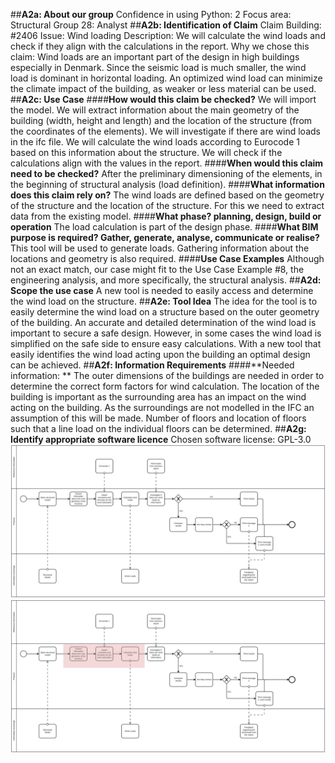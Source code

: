 ##**A2a: About our group**
Confidence in using Python: 2 
Focus area: Structural 
Group 28: Analyst 
##**A2b: Identification of Claim**
Claim Building: #2406 
Issue: Wind loading 
Description: We will calculate the wind loads and check if they align with the calculations in the report. 
Why we chose this claim: Wind loads are an important part of the design in high buildings especially in Denmark. Since the seismic load is much smaller, the wind load is dominant in horizontal loading. An optimized wind load can minimize the climate impact of the building, as weaker or less material can be used. 
##**A2c: Use Case**
####**How would this claim be checked?**
We will import the model. We will extract information about the main geometry of the building (width, height and length) and the location of the structure (from the coordinates of the elements). We will investigate if there are wind loads in the ifc file. We will calculate the wind loads according to Eurocode 1 based on this information about the structure. We will check if the calculations align with the values in the report. 
####**When would this claim need to be checked?**
After the preliminary dimensioning of the elements, in the beginning of structural analysis (load definition). 
####**What information does this claim rely on?** 
The wind loads are defined based on the geometry of the structure and the location of the structure. For this we need to extract data from the existing model. 
####**What phase? planning, design, build or operation** 
The load calculation is part of the design phase. 
####**What BIM purpose is required? Gather, generate, analyse, communicate or realise?**
This tool will be used to generate loads. Gathering information about the locations and geometry is also required. 
####**Use Case Examples** 
Although not an exact match, our case might fit to the Use Case Example #8, the engineering analysis, and more specifically, the structural analysis. 
##**A2d: Scope the use case** 
A new tool is needed to easily access and determine the wind load on the structure. 
##**A2e: Tool Idea** 
The idea for the tool is to easily determine the wind load on a structure based on the outer geometry of the building. An accurate and detailed determination of the wind load is important to secure a safe design. However, in some cases the wind load is simplified on the safe side to ensure easy calculations. With a new tool that easily identifies the wind load acting upon the building an optimal design can be achieved. 
##**A2f: Information Requirements** 
####**Needed information: **
The outer dimensions of the buildings are needed in order to determine the correct form factors for wind calculation.
The location of the building is important as the surrounding area has an impact on the wind acting on the building.
As the surroundings are not modelled in the IFC an assumption of this will be made. Number of floors and location of floors such that a line load on the individual floors can be determined. 
##**A2g: Identify appropriate software licence**
Chosen software license: GPL-3.0 ![Picture1](https://github.com/FrederikJM/BIManalyst_g_28/blob/main/A2/BPMN.svg)
![Picture 2](https://github.com/FrederikJM/BIManalyst_g_28/blob/main/A2/BPMN_tool.svg)

 